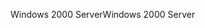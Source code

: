 <span data-ttu-id="e2abd-101">Windows 2000 Server</span><span class="sxs-lookup"><span data-stu-id="e2abd-101">Windows 2000 Server</span></span>